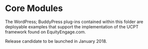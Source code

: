 # Core Modules
The WordPress; BuddyPress plug-ins contained within this folder are deployable examples that support the implementation of the UCPT framework found on EquityEngage.com.

Release candidate to be launched in January 2018.
